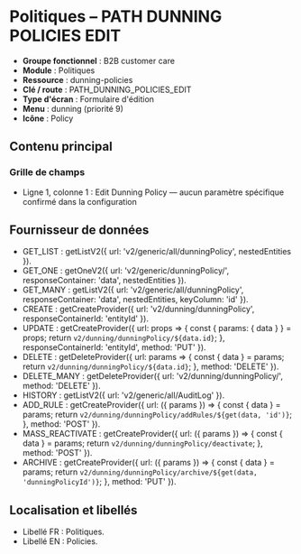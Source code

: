 # Politiques – PATH DUNNING POLICIES EDIT

- **Groupe fonctionnel** : B2B customer care
- **Module** : Politiques
- **Ressource** : dunning-policies
- **Clé / route** : PATH_DUNNING_POLICIES_EDIT
- **Type d'écran** : Formulaire d'édition
- **Menu** : dunning (priorité 9)
- **Icône** : Policy

## Contenu principal
### Grille de champs
- Ligne 1, colonne 1 : Edit Dunning Policy — aucun paramètre spécifique confirmé dans la configuration

## Fournisseur de données
- GET_LIST : getListV2({
  url: 'v2/generic/all/dunningPolicy',
  nestedEntities
}).
- GET_ONE : getOneV2({
  url: 'v2/generic/dunningPolicy/',
  responseContainer: 'data',
  nestedEntities
}).
- GET_MANY : getListV2({
  url: 'v2/generic/all/dunningPolicy',
  responseContainer: 'data',
  nestedEntities,
  keyColumn: 'id'
}).
- CREATE : getCreateProvider({
  url: 'v2/dunning/dunningPolicy',
  responseContainerId: 'entityId'
}).
- UPDATE : getCreateProvider({
  url: props => {
    const {
      params: {
        data
      }
    } = props;
    return `v2/dunning/dunningPolicy/${data.id}`;
  },
  responseContainerId: 'entityId',
  method: 'PUT'
}).
- DELETE : getDeleteProvider({
  url: params => {
    const {
      data
    } = params;
    return `v2/dunning/dunningPolicy/${data.id}`;
  },
  method: 'DELETE'
}).
- DELETE_MANY : getDeleteProvider({
  url: 'v2/dunning/dunningPolicy/',
  method: 'DELETE'
}).
- HISTORY : getListV2({
  url: 'v2/generic/all/AuditLog'
}).
- ADD_RULE : getCreateProvider({
  url: ({
    params
  }) => {
    const {
      data
    } = params;
    return `v2/dunning/dunningPolicy/addRules/${get(data, 'id')}`;
  },
  method: 'POST'
}).
- MASS_REACTIVATE : getCreateProvider({
  url: ({
    params
  }) => {
    const {
      data
    } = params;
    return `v2/dunning/dunningPolicy/deactivate`;
  },
  method: 'POST'
}).
- ARCHIVE : getCreateProvider({
  url: ({
    params
  }) => {
    const {
      data
    } = params;
    return `v2/dunning/dunningPolicy/archive/${get(data, 'dunningPolicyId')}`;
  },
  method: 'PUT'
}).

## Localisation et libellés
- Libellé FR : Politiques.
- Libellé EN : Policies.